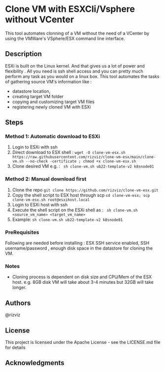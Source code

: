  
# Clone VM with ESXCli/Vsphere without VCenter

This tool automates clonning of a VM without the need of a VCenter by using the VMWare's VSphere/ESX command line interface. 

## Description
ESXi is built on the Linux kernel. And that gives us a lot of power and flexibility . All you need is ssh shell access and you can pretty much perform any task as you would on a linux box. This tool automates the tasks of gathering source VM's information like : 
* datastore location,
* creating target VM folder
* copying and customizing target VM files
* registering newly cloned VM with ESXi

## Steps
### Method 1: Automatic download to ESXi
1. Login to ESXi with ssh 
2. Direct download to ESX shell : ` wget -O clone-vm-esx.sh https://raw.githubusercontent.com/rizviz/clone-vm-esx/main/clone-vm.sh --no-check
-certificate ; chmod +x clone-vm-esx.sh `
3. Clone desired VM e.g. : `  sh clone-vm.sh ub22-template-v2 k8snode01 `

### Method 2: Manual download first
1. Clone the repo ` git clone https://github.com/rizviz/clone-vm-esx.git `
2. Copy the shell script to ESX host through scp ` cd clone-vm-esx; scp  clone-vm-esx.sh root@esxihost.local `
3. Login to ESXi host with ssh
3. Execute the shell script on the ESXi shell as : ` sh clone-vm.sh <source_vm_name> <target_vm_name>`
4. Example:  ` sh clone-vm.sh ub22-template-v2 k8snode01 `

### PreRequisites

Following are needed before installing : ESX SSH service enabled, SSH username/password , enough disk space in the datastore for cloning the VM. 

### Notes
* Cloning process is dependent on disk size and CPU/Mem of the ESX host. e.g. 8GB disk VM will take about 3-4 minutes but 32GB will take longer. 



## Authors
@rizviz

## License
This project is licensed under the Apache License - see the LICENSE.md file for details

## Acknowledgments

